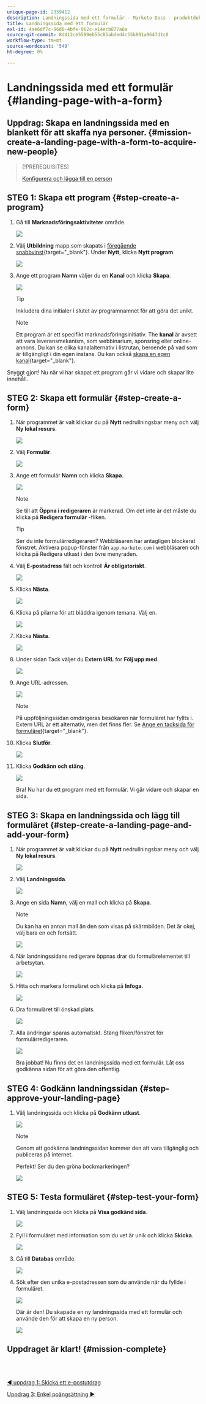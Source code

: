 ```yaml
---
unique-page-id: 2359412
description: Landningssida med ett formulär - Marketo Docs - produktdokumentation
title: Landningssida med ett formulär
exl-id: 4ae6df7c-96d0-4bfe-962c-e14ecb877a6a
source-git-commit: 8d412ce5589eb55c85abded4c55b801a9647d1c0
workflow-type: tm+mt
source-wordcount: '549'
ht-degree: 0%

---
```


# Landningssida med ett formulär {#landing-page-with-a-form}

## Uppdrag: Skapa en landningssida med en blankett för att skaffa nya personer. {#mission-create-a-landing-page-with-a-form-to-acquire-new-people}

>[!PREREQUISITES]
>
>[Konfigurera och lägga till en person](/help/marketo/getting-started/quick-wins/get-set-up-and-add-a-person.md)

## STEG 1: Skapa ett program {#step-create-a-program}

1. Gå till **Marknadsföringsaktiviteter** område.

   ![](assets/landing-page-with-a-form-1.png)

1. Välj **Utbildning** mapp som skapats i [föregående snabbvinst](/help/marketo/getting-started/quick-wins/send-an-email.md){target=&quot;_blank&quot;}. Under **Nytt**, klicka **Nytt program**.

   ![](assets/landing-page-with-a-form-2.png)

1. Ange ett program **Namn** väljer du en **Kanal** och klicka **Skapa**.

   ![](assets/landing-page-with-a-form-3.png)

   >[!TIP]
   >
   >Inkludera dina initialer i slutet av programnamnet för att göra det unikt.

   >[!NOTE]
   >
   >Ett program är ett specifikt marknadsföringsinitiativ. The **kanal** är avsett att vara leveransmekanism, som webbinarium, sponsring eller online-annons. Du kan se olika kanalalternativ i listrutan, beroende på vad som är tillgängligt i din egen instans. Du kan också [skapa en egen kanal](/help/marketo/product-docs/administration/tags/create-a-program-channel.md){target=&quot;_blank&quot;}.

Snyggt gjort! Nu när vi har skapat ett program går vi vidare och skapar lite innehåll.

## STEG 2: Skapa ett formulär {#step-create-a-form}

1. När programmet är valt klickar du på **Nytt** nedrullningsbar meny och välj **Ny lokal resurs**.

   ![](assets/landing-page-with-a-form-4.png)

1. Välj **Formulär**.

   ![](assets/landing-page-with-a-form-5.png)

1. Ange ett formulär **Namn** och klicka **Skapa**.

   ![](assets/landing-page-with-a-form-6.png)

   >[!NOTE]
   >
   >Se till att **Öppna i redigeraren** är markerad. Om det inte är det måste du klicka på **Redigera formulär** -fliken.

   >[!TIP]
   >
   >Ser du inte formulärredigeraren? Webbläsaren har antagligen blockerat fönstret. Aktivera popup-fönster från `app.marketo.com` i webbläsaren och klicka på Redigera utkast i den övre menyraden.

1. Välj **E-postadress** fält och kontroll **Är obligatoriskt**.

   ![](assets/landing-page-with-a-form-7.png)

1. Klicka **Nästa**.

   ![](assets/landing-page-with-a-form-8.png)

1. Klicka på pilarna för att bläddra igenom temana. Välj en.

   ![](assets/landing-page-with-a-form-9.png)

1. Klicka **Nästa**.

   ![](assets/landing-page-with-a-form-10.png)

1. Under sidan Tack väljer du **Extern URL** for **Följ upp med**.

   ![](assets/landing-page-with-a-form-11.png)

1. Ange URL-adressen.

   ![](assets/landing-page-with-a-form-12.png)

   >[!NOTE]
   >
   >På uppföljningssidan omdirigeras besökaren när formuläret har fyllts i. Extern URL är ett alternativ, men det finns fler. Se [Ange en tacksida för formuläret](/help/marketo/product-docs/demand-generation/forms/creating-a-form/set-a-form-thank-you-page.md){target=&quot;_blank&quot;}.

1. Klicka **Slutför**.

   ![](assets/landing-page-with-a-form-13.png)

1. Klicka **Godkänn och stäng**.

   ![](assets/landing-page-with-a-form-14.png)

   Bra! Nu har du ett program med ett formulär. Vi går vidare och skapar en sida.

## STEG 3: Skapa en landningssida och lägg till formuläret {#step-create-a-landing-page-and-add-your-form}

1. När programmet är valt klickar du på **Nytt** nedrullningsbar meny och välj **Ny lokal resurs**.

   ![](assets/landing-page-with-a-form-15.png)

1. Välj **Landningssida**.

   ![](assets/landing-page-with-a-form-16.png)

1. Ange en sida **Namn**, välj en mall och klicka på **Skapa**.

   >[!NOTE]
   >
   >Du kan ha en annan mall än den som visas på skärmbilden. Det är okej, välj bara en och fortsätt.

   ![](assets/landing-page-with-a-form-17.png)

1. När landningssidans redigerare öppnas drar du formulärelementet till arbetsytan.

   ![](assets/landing-page-with-a-form-18.png)

1. Hitta och markera formuläret och klicka på **Infoga**.

   ![](assets/landing-page-with-a-form-19.png)

1. Dra formuläret till önskad plats.

   ![](assets/landing-page-with-a-form-20.png)

1. Alla ändringar sparas automatiskt. Stäng fliken/fönstret för formulärredigeraren.

   ![](assets/landing-page-with-a-form-21.png)

   Bra jobbat! Nu finns det en landningssida med ett formulär. Låt oss godkänna sidan för att göra den offentlig.

## STEG 4: Godkänn landningssidan {#step-approve-your-landing-page}

1. Välj landningssida och klicka på **Godkänn utkast**.

   ![](assets/landing-page-with-a-form-22.png)

   >[!NOTE]
   >
   >Genom att godkänna landningssidan kommer den att vara tillgänglig och publiceras på internet.

   Perfekt! Ser du den gröna bockmarkeringen?

   ![](assets/landing-page-with-a-form-23.png)

## STEG 5: Testa formuläret {#step-test-your-form}

1. Välj landningssida och klicka på **Visa godkänd sida**.

   ![](assets/landing-page-with-a-form-24.png)

1. Fyll i formuläret med information som du vet är unik och klicka **Skicka**.

   ![](assets/landing-page-with-a-form-25.png)

1. Gå till **Databas** område.

   ![](assets/landing-page-with-a-form-26.png)

1. Sök efter den unika e-postadressen som du använde när du fyllde i formuläret.

   ![](assets/landing-page-with-a-form-27.png)

   Där är den! Du skapade en ny landningssida med ett formulär och använde den för att skapa en ny person.

   ![](assets/landing-page-with-a-form-28.png)

## Uppdraget är klart! {#mission-complete}

<br> 

[◄ uppdrag 1: Skicka ett e-postutdrag](/help/marketo/getting-started/quick-wins/send-an-email.md)

[Uppdrag 3: Enkel poängsättning ►](/help/marketo/getting-started/quick-wins/simple-scoring.md)

